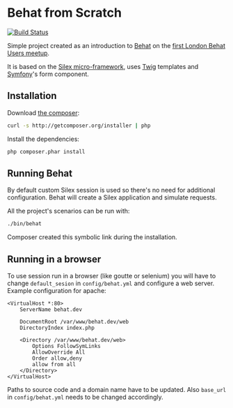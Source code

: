Behat from Scratch
==================

[![Build Status](https://secure.travis-ci.org/jakzal/behat-from-scratch.png?branch=master)](http://travis-ci.org/jakzal/behat-from-scratch)

Simple project created as an introduction to [Behat](http://behat.org/) on the [first London Behat Users meetup](http://www.meetup.com/London-BEHAT-PHPSpec-user-group-for-Developers-Testers/events/46923902/).

It is based on the [Silex micro-framework](http://silex.sensiolabs.org/), uses [Twig](http://twig.sensiolabs.org/) templates and [Symfony](http://symfony.com/)'s form component.

Installation
------------

Download [the composer](http://getcomposer.org/):

```bash
curl -s http://getcomposer.org/installer | php
```

Install the dependencies:

```bash
php composer.phar install
```

Running Behat
-------------

By default custom Silex session is used so there's no need for additional configuration.
Behat will create a Silex application and simulate requests.

All the project's scenarios can be run with:

```bash
./bin/behat
```

Composer created this symbolic link during the installation.

Running in a browser
--------------------

To use session run in a browser (like goutte or selenium) you will have to change 
`default_sesion` in `config/behat.yml` and configure a web server. 
Example configuration for apache:

```
<VirtualHost *:80>
    ServerName behat.dev

    DocumentRoot /var/www/behat.dev/web
    DirectoryIndex index.php

    <Directory /var/www/behat.dev/web>
        Options FollowSymLinks
        AllowOverride All
        Order allow,deny
        allow from all
    </Directory>
</VirtualHost>
```

Paths to source code and a domain name have to be updated. 
Also `base_url` in `config/behat.yml` needs to be changed accordingly.
